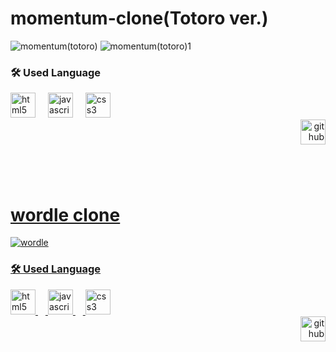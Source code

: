 <h1></h1>
<h1>momentum-clone(Totoro ver.)</h1>

![momentum(totoro)](https://github.com/user-attachments/assets/ebe115c0-14dd-45f7-9516-3ab552adf031)
![momentum(totoro)1](https://github.com/user-attachments/assets/39b4e337-b088-4cf0-b7e0-6b56366f2867)

<h3 align="left">🛠 Used Language</h3>
<div align="left">
  <img src="https://cdn.jsdelivr.net/gh/devicons/devicon/icons/html5/html5-original.svg" height="40" alt="html5 logo"  />
  <img width="12" />
  <img src="https://cdn.jsdelivr.net/gh/devicons/devicon/icons/javascript/javascript-original.svg" height="40" alt="javascript logo"  />
  <img width="12" />
  <img src="https://cdn.jsdelivr.net/gh/devicons/devicon/icons/css3/css3-original.svg" height="40" alt="css3 logo"  />
</div>

<div align="right">
  <a href="https://github.com/LEEJUNGKWAN1/momentum-clone" target="_blank">
    <img src="https://cdn.jsdelivr.net/gh/devicons/devicon/icons/github/github-original.svg" height="40" alt="github logo"  />
</div>
    
<h1></h1>
<br>
<h1></h1>

<H1>wordle clone</H1>

![wordle](https://github.com/user-attachments/assets/755ab293-612a-429e-9673-550d0670d738)

<h3 align="left">🛠 Used Language</h3>
<div align="left">
  <img src="https://cdn.jsdelivr.net/gh/devicons/devicon/icons/html5/html5-original.svg" height="40" alt="html5 logo"  />
  <img width="12" />
  <img src="https://cdn.jsdelivr.net/gh/devicons/devicon/icons/javascript/javascript-original.svg" height="40" alt="javascript logo"  />
  <img width="12" />
  <img src="https://cdn.jsdelivr.net/gh/devicons/devicon/icons/css3/css3-original.svg" height="40" alt="css3 logo"  />
</div>

<div align="right">
  <a href="https://github.com/LEEJUNGKWAN1/wordle" target="_blank">
    <img src="https://cdn.jsdelivr.net/gh/devicons/devicon/icons/github/github-original.svg" height="40" alt="github logo"  />
</div>
    
<h1></h1>
